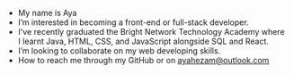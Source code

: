 - My name is Aya
- I’m interested in becoming a front-end or full-stack developer.
- I've recently graduated the Bright Network Technology Academy where I learnt Java, HTML, CSS, and JavaScript alongside SQL and React.
- I’m looking to collaborate on my web developing skills.
- How to reach me through my GitHub or on ayahezam@outlook.com

<!---
aya-rh/aya-rh is a ✨ special ✨ repository because its `README.md` (this file) appears on your GitHub profile.
You can click the Preview link to take a look at your changes.
--->
